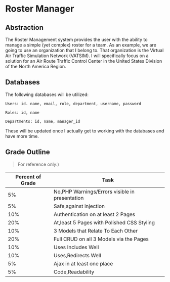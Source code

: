 # Roster Manager
## Abstraction
The Roster Management system provides the user with the ability to manage a simple (yet complex) roster for a team. As an example, we are going to use an organization that I belong to. That organization is the Virtual Air Traffic Simulation Network (VATSIM). I will specifically focus on a solution for an Air Route Traffic Control Center in the United States Division of the North America Region.

## Databases
The following databases will be utilized:

```
Users: id. name, email, role, department, username, password
```
```
Roles: id, name
```
```
Departments: id, name, manager_id
```
These will be updated once I actually get to working with the databases and have more time.

## Grade Outline
> For reference only:)

| Percent of Grade | Task                              |
|-----|------------------------------------------------|
| 5%  | No,PHP Warnings/Errors visible in presentation |
| 5%  | Safe,against injection                         |
| 10% | Authentication on at least 2 Pages             |
| 20% | At,least 5 Pages with Polished CSS Styling     |
| 10% | 3 Models that Relate To Each Other             |
| 20% | Full CRUD on all 3 Models via the Pages        |
| 10% | Uses Includes Well                             |
| 10% | Uses,Redirects Well                            |
| 5%  | Ajax in at least one place                     |
| 5%  | Code,Readability                               |
